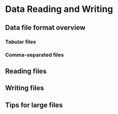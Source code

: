 # Data Reading and Writing

## Data file format overview

### Tabular files

### Comma-separated files

## Reading files

## Writing files

## Tips for large files
